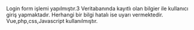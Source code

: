 Login form işlemi yapılmıştır.3
Veritabanında kayıtlı olan bilgier ile kullanıcı giriş yapmaktadır.
Herhangi bir bilgi hatalı ise uyarı vermektedir.
Vue,php,css,Javascript kullanılmıştır.

